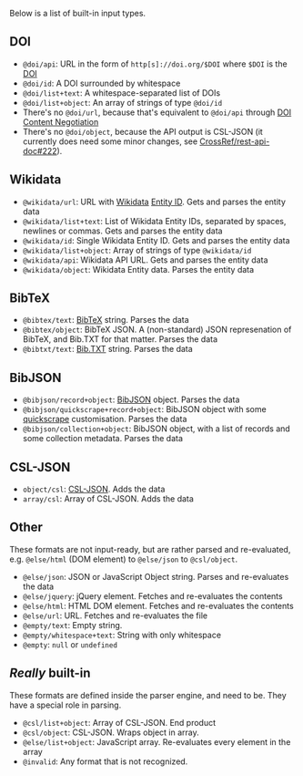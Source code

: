 Below is a list of built-in input types.

## DOI

  * `@doi/api`: URL in the form of `http[s]://doi.org/$DOI` where `$DOI` is the [DOI](https://www.doi.org/)
  * `@doi/id`: A DOI surrounded by whitespace
  * `@doi/list+text`: A whitespace-separated list of DOIs
  * `@doi/list+object`: An array of strings of type `@doi/id`
  * There's no `@doi/url`, because that's equivalent to `@doi/api` through [DOI Content Negotiation](https://citation.crosscite.org/docs.html)
  * There's no `@doi/object`, because the API output is CSL-JSON (it currently does need some minor changes, see [CrossRef/rest-api-doc#222](https://github.com/CrossRef/rest-api-doc/issues/222)).

## Wikidata

  * `@wikidata/url`: URL with [Wikidata](https://www.wikidata.org/) [Entity ID](https://www.wikidata.org/wiki/Wikidata:Glossary#Entities.2C_items.2C_properties_and_queries). Gets and parses the entity data
  * `@wikidata/list+text`: List of Wikidata Entity IDs, separated by spaces, newlines or commas. Gets and parses the entity data
  * `@wikidata/id`: Single Wikidata Entity ID. Gets and parses the entity data
  * `@wikidata/list+object`: Array of strings of type `@wikidata/id`
  * `@wikidata/api`: Wikidata API URL. Gets and parses the entity data
  * `@wikidata/object`: Wikidata Entity data. Parses the entity data

## BibTeX

  * `@bibtex/text`: [BibTeX](http://www.bibtex.org/) string. Parses the data
  * `@bibtex/object`: BibTeX JSON. A (non-standard) JSON represenation of BibTeX, and Bib.TXT for that matter. Parses the data
  * `@bibtxt/text`: [Bib.TXT](http://bibtxt.github.io) string. Parses the data

## BibJSON

  * `@bibjson/record+object`: [BibJSON](http://okfnlabs.org/bibjson/) object. Parses the data
  * `@bibjson/quickscrape+record+object`: BibJSON object with some [quickscrape](https://github.com/ContentMine/quickscrape) customisation. Parses the data
  * `@bibjson/collection+object`: BibJSON object, with a list of records and some collection metadata. Parses the data

## CSL-JSON

  * `object/csl`: [CSL-JSON](https://github.com/citation-style-language/schema#csl-json-schema). Adds the data
  * `array/csl`: Array of CSL-JSON. Adds the data

## Other
These formats are not input-ready, but are rather parsed and re-evaluated, e.g. `@else/html` (DOM element) to `@else/json` to `@csl/object`.

  * `@else/json`: JSON or JavaScript Object string. Parses and re-evaluates the data
  * `@else/jquery`: jQuery element. Fetches and re-evaluates the contents
  * `@else/html`: HTML DOM element. Fetches and re-evaluates the contents
  * `@else/url`: URL. Fetches and re-evaluates the file
  * `@empty/text`: Empty string.
  * `@empty/whitespace+text`: String with only whitespace
  * `@empty`: `null` or `undefined`

## *Really* built-in
These formats are defined inside the parser engine, and need to be. They have a special role in parsing.

  * `@csl/list+object`: Array of CSL-JSON. End product
  * `@csl/object`: CSL-JSON. Wraps object in array.
  * `@else/list+object`: JavaScript array. Re-evaluates every element in the array
  * `@invalid`: Any format that is not recognized.
